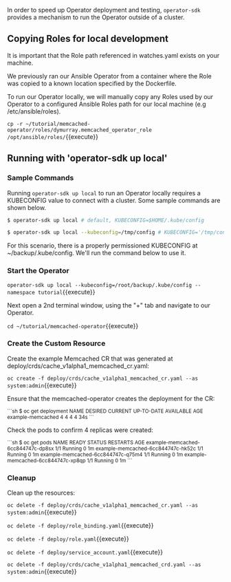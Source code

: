 In order to speed up Operator deployment and testing, `operator-sdk` provides a mechanism to run the Operator outside of a cluster.


## Copying Roles for local development
It is important that the Role path referenced in watches.yaml exists on
your machine. 

We previously ran our Ansible Operator from a container where the Role was
copied to a known location specified by the Dockerfile.

To run our Operator locally, we will manually copy any Roles used by our Operator to a configured Ansible
Roles path for our local machine (e.g /etc/ansible/roles).

`cp -r ~/tutorial/memcached-operator/roles/dymurray.memcached_operator_role /opt/ansible/roles/`{{execute}}

## Running with 'operator-sdk up local'

### Sample Commands
Running `operator-sdk up local` to run an Operator locally requires a KUBECONFIG value to connect with a cluster. Some sample commands are shown below.
```sh
$ operator-sdk up local # default, KUBECONFIG=$HOME/.kube/config
```
```sh
$ operator-sdk up local --kubeconfig=/tmp/config # KUBECONFIG='/tmp/config'
```

For this scenario, there is a properly permissioned KUBECONFIG at ~/backup/.kube/config.  We'll run the command below to use it.

### Start the Operator
`operator-sdk up local --kubeconfig=/root/backup/.kube/config --namespace tutorial`{{execute}}

Next open a 2nd terminal window, using the "+" tab and navigate to our Operator.

`cd ~/tutorial/memcached-operator`{{execute}}

### Create the Custom Resource

Create the example Memcached CR that was generated at deploy/crds/cache_v1alpha1_memcached_cr.yaml:

`oc create -f deploy/crds/cache_v1alpha1_memcached_cr.yaml --as system:admin`{{execute}}

Ensure that the memcached-operator creates the deployment for the CR:

<small>
```sh
$ oc get deployment
NAME               DESIRED CURRENT UP-TO-DATE AVAILABLE AGE
example-memcached  4       4       4          4         34s
```
</small>

Check the pods to confirm 4 replicas were created:

<small>
```sh
$ oc get pods
NAME                               READY STATUS   RESTARTS AGE
example-memcached-6cc844747c-dp8sx 1/1   Running  0        1m
example-memcached-6cc844747c-hk52c 1/1   Running  0        1m
example-memcached-6cc844747c-q75m4 1/1   Running  0        1m
example-memcached-6cc844747c-xp8qp 1/1   Running  0        1m
```
</small>

### Cleanup

Clean up the resources:

`oc delete -f deploy/crds/cache_v1alpha1_memcached_cr.yaml --as system:admin`{{execute}}

`oc delete -f deploy/role_binding.yaml`{{execute}}

`oc delete -f deploy/role.yaml`{{execute}}

`oc delete -f deploy/service_account.yaml`{{execute}}

`oc delete -f deploy/crds/cache_v1alpha1_memcached_crd.yaml --as system:admin`{{execute}}

